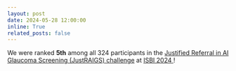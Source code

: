 ```yaml
---
layout: post
date: 2024-05-28 12:00:00
inline: True
related_posts: false
---
```

We were ranked **5th** among all 324 participants in the <a href='https://justraigs.grand-challenge.org/'> Justified Referral in AI Glaucoma Screening (JustRAIGS) challenge</a> at <a href='https://biomedicalimaging.org/2024/'> ISBI 2024 </a>!
